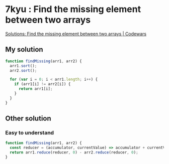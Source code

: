 # 7kyu : Find the missing element between two arrays

[Solutions: Find the missing element between two arrays | Codewars](https://www.codewars.com/kata/5a5915b8d39ec5aa18000030/solutions/javascript)

## My solution

```javascript
function findMissing(arr1, arr2) {
  arr1.sort();
  arr2.sort();

  for (var i = 0; i < arr1.length; i++) {
    if (arr1[i] != arr2[i]) {
      return arr1[i];
    }
  }
}
```

## Other solution

### Easy to understand

```javascript
function findMissing(arr1, arr2) {
  const reducer = (accumulator, currentValue) => accumulator + currentValue;
  return arr1.reduce(reducer, 0) - arr2.reduce(reducer, 0);
}
```
